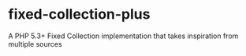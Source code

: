 # fixed-collection-plus
A PHP 5.3+ Fixed Collection implementation that takes inspiration from multiple sources
